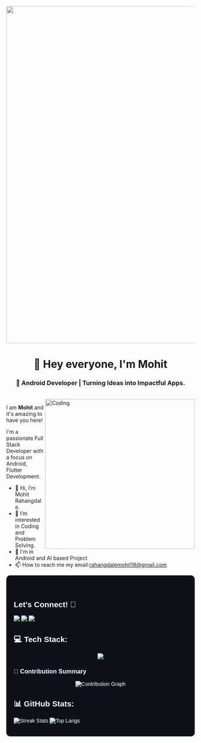 <div align="center">
  <img 
    src="https://user-images.githubusercontent.com/74038190/225813708-98b745f2-7d22-48cf-9150-083f1b00d6c9.gif" 
    width="900" 
    height="auto"
  >
</div>

<h1 align="center">💫 Hey everyone, I'm Mohit</h1>
<h3 align="center">📱 Android Developer | Turning Ideas into Impactful Apps.</h3><br>
<img align="right" alt="Coding" width="400" src="https://cdn.dribbble.com/users/1162077/screenshots/3848914/programmer.gif">


I am **Mohit** and it's amazing to have you here!<p>I'm a passionate Full Stack Developer with a focus on Android, Flutter Development.</p>
-  👋 Hi, I’m Mohit Rahangdale.
- 👀 I’m interested in Coding and Problem Solving.
- 🌱 I'm in Android and AI based Project 
- 📫 How to reach me my email:rahangdalemohit18@gmail.com

<div style="font-family: Arial, sans-serif; color: #fff; background-color: #0d1117; padding: 20px; border-radius: 10px;"><br>

  <h2>Let's Connect! 🤝</h2>
  <p>
<!--     <a href="https://www.instagram.com/ayushthakre__/" target="_blank">
      <img  src="https://img.shields.io/badge/Instagram-%23E4405F.svg?logo=Instagram&style=for-the-badge&logo=github&logoColor=white"" /> -->
    </a>
    <a href="https://www.linkedin.com/in/mohit-k-rahangdale13/" target="_blank">
      <img src="https://img.shields.io/badge/LinkedIn-%230077B5.svg?logo=linkedin&style=for-the-badge&logo=github&logoColor=white"" />
    </a>
    <a href="https://x.com/MohitRahan42386?t=I8a-LQRuNzVmzBhMrQjmNg&s=08" target="_blank">
      <img src="https://img.shields.io/badge/X-black.svg?logo=X&style=for-the-badge&logo=github&logoColor=white" />
    </a>
    <a href="mailto:rahangdalemohit18@gmail.com">
      <img src="https://img.shields.io/badge/Email-D14836?logo=gmail&style=for-the-badge&logo=github&logoColor=white"" />
    </a>
  </p>

  <h2>💻 Tech Stack:</h2>
  <p align="center">
  <a href="https://skillicons.dev">
    <img src="https://skillicons.dev/icons?i=python,flutter,c,cpp,js,html,css,tailwind,react,nodejs,mysql,supabase,vscode,figma,github&perline=7" />
  </a>
</p>

### 📌 Contribution Summary

<p align="center">
  <img src="https://github-profile-summary-cards.vercel.app/api/cards/profile-details?username=mohitrahangdale18&theme=radical" alt="Contribution Graph" />
</p>


  <h2>📊 GitHub Stats:</h2>

 <p><img src="https://nirzak-streak-stats.vercel.app/?user=mohitrahangdale18&theme=highcontrast&hide_border=true" alt="Streak Stats" style="max-width: 100%;" />
    <img src="https://github-readme-stats.vercel.app/api/top-langs/?username=mohitrahangdale18&theme=highcontrast&hide_border=true&include_all_commits=false&count_private=false&layout=compact" alt="Top Langs" style="max-width: 100%;" /></p>

